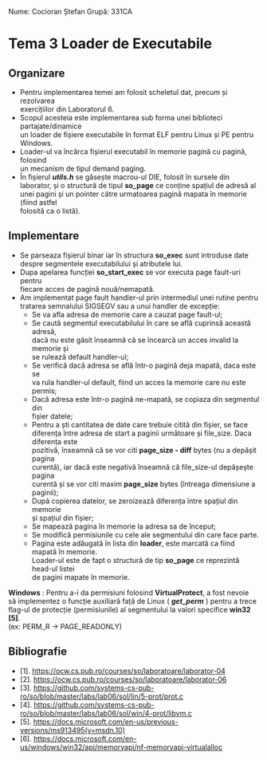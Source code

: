 Nume: Cocioran Ștefan
Grupă: 331CA

# Tema 3 Loader de Executabile

Organizare
-

- Pentru implementarea temei am folosit scheletul dat, precum și rezolvarea <br />
exercițiilor din Laboratorul 6. 
- Scopul acesteia este implementarea sub forma unei biblioteci partajate/dinamice <br />
un loader de fișiere executabile în format ELF pentru Linux și PE pentru Windows. <br />
- Loader-ul va încărca fișierul executabil în memorie pagină cu pagină, folosind <br />
un mecanism de tipul demand paging.
- În fișierul ***utils.h*** se găsește macrou-ul DIE, folosit în sursele din <br />
laborator, și o structură de tipul **so_page** ce conține spațiul de adresă al <br />
unei pagini și un pointer către urmatoarea pagină mapata în memorie (fiind astfel <br />
folosită ca o listă).


Implementare
-

- Se parseaza fișierul binar iar în structura **so_exec** sunt introduse date <br />
despre segmentele executabilului și atributele lui. 
- Dupa apelarea funcției **so_start_exec** se vor executa page fault-uri pentru <br />
fiecare acces de pagină nouă/nemapată.
- Am implementat page fault handler-ul prin intermediul unei rutine pentru <br />
tratarea semnalului SIGSEGV sau a unui handler de excepție:
    - Se va afla adresa de memorie care a cauzat page fault-ul;
    - Se caută segmentul executabilului în care se află cuprinsă această adresă, <br />
    dacă nu este găsit înseamnă că se încearcă un acces invalid la memorie și <br />
    se rulează default handler-ul;
    - Se verifică dacă adresa se află într-o pagină deja mapată, daca este se <br />
    va rula handler-ul default, fiind un acces la memorie care nu este permis;<br />
    - Dacă adresa este într-o pagină ne-mapată, se copiaza din segmentul din <br />
    fișier datele;
    - Pentru a ști cantitatea de date care trebuie citită din fișier, se face <br />
    diferența între adresa de start a paginii următoare și file_size. Daca diferența este <br />
    pozitivă, înseamnă că se vor citi **page_size - diff** bytes (nu a depășit pagina <br />
    curentă), iar dacă este negativă înseamnă că file_size-ul depășește pagina <br />
    curentă și se vor citi maxim **page_size** bytes (întreaga dimensiune a paginii);
    - După copierea datelor, se zeroizează diferența între spațiul din memorie <br />
    și spațiul din fișier;
    - Se mapează pagina în memorie la adresa sa de început;
    - Se modifică permisiunile cu cele ale segmentului din care face parte.
    - Pagina este adăugată în lista din **loader**, este marcată ca fiind mapată în memorie. <br />
    Loader-ul este de fapt o structură de tip **so_page** ce reprezintă head-ul listei <br />
    de pagini mapate în memorie.


**Windows** : Pentru a-i da permisiuni folosind **VirtualProtect**, a fost nevoie <br />
să implementez o funcție auxiliară față de Linux ( ***get_perm*** ) pentru a trece <br />
flag-ul de protecție (permisiunile) al segmentului la valori specifice **win32** **[5]**.<br /> 
(ex: PERM_R -> PAGE_READONLY)


Bibliografie
-

- [1]. https://ocw.cs.pub.ro/courses/so/laboratoare/laborator-04
- [2]. https://ocw.cs.pub.ro/courses/so/laboratoare/laborator-06
- [3]. https://github.com/systems-cs-pub-ro/so/blob/master/labs/lab06/sol/lin/5-prot/prot.c
- [4]. https://github.com/systems-cs-pub-ro/so/blob/master/labs/lab06/sol/win/4-prot/libvm.c
- [5]. https://docs.microsoft.com/en-us/previous-versions/ms913495(v=msdn.10)
- [6]. https://docs.microsoft.com/en-us/windows/win32/api/memoryapi/nf-memoryapi-virtualalloc
